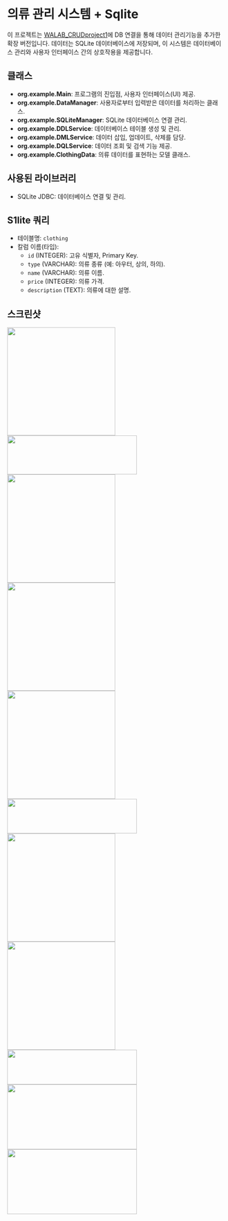 # 의류 관리 시스템 + Sqlite

이 프로젝트는 [WALAB_CRUDproject1](https://github.com/GaEunJang/WALAB_CRUDproject1)에 DB 연결을 통해 데이터 관리기능을 추가한 확장 버전입니다. 데이터는 SQLite 데이터베이스에 저장되며, 이 시스템은 데이터베이스 관리와 사용자 인터페이스 간의 상호작용을 제공합니다.  

## 클래스 
- **org.example.Main**: 프로그램의 진입점, 사용자 인터페이스(UI) 제공.
- **org.example.DataManager**: 사용자로부터 입력받은 데이터를 처리하는 클래스.
- **org.example.SQLiteManager**: SQLite 데이터베이스 연결 관리.
- **org.example.DDLService**: 데이터베이스 테이블 생성 및 관리.
- **org.example.DMLService**: 데이터 삽입, 업데이트, 삭제를 담당.
- **org.example.DQLService**: 데이터 조회 및 검색 기능 제공.
- **org.example.ClothingData**: 의류 데이터를 표현하는 모델 클래스.

## 사용된 라이브러리
- SQLite JDBC: 데이터베이스 연결 및 관리.
  
## S1lite 쿼리
- 테이블명: `clothing`
- 칼럼 이름(타입):
  - `id` (INTEGER): 고유 식별자, Primary Key.
  - `type` (VARCHAR): 의류 종류 (예: 아우터, 상의, 하의).
  - `name` (VARCHAR): 의류 이름.
  - `price` (INTEGER): 의류 가격.
  - `description` (TEXT): 의류에 대한 설명.
 
## 스크린샷
<img width="250" src="https://github.com/GaEunJang/WALAB_CRUDproject3/assets/103119924/f9e05964-7940-44ca-83fc-f65d0502ef56.png"><br>
<img width="300" height="90" src="https://github.com/GaEunJang/WALAB_CRUDproject3/assets/103119924/039fb320-deb0-4b18-8928-e0309f1e0fde.png"><br>
<img width="250" src="https://github.com/GaEunJang/WALAB_CRUDproject3/assets/103119924/6edada11-1fec-4b88-a3b1-3a8646c03ba3.png"><br>
<img width="250" src="https://github.com/GaEunJang/WALAB_CRUDproject3/assets/103119924/0539452f-acf0-4ef7-b53a-f447e2522e60.png"><br>
<img width="250" src="https://github.com/GaEunJang/WALAB_CRUDproject3/assets/103119924/e6af801d-b9aa-46bf-b82c-483c84a98245.png"><br>
<img width="300" height="80" src="https://github.com/GaEunJang/WALAB_CRUDproject3/assets/103119924/b3c39502-6ea5-4786-b5af-8ceb4bc266f9.png"><br>
<img width="250" src="https://github.com/GaEunJang/WALAB_CRUDproject3/assets/103119924/3cbd4da5-1893-4234-a143-9c974383fd26.png"><br>
<img width="250" src="https://github.com/GaEunJang/WALAB_CRUDproject3/assets/103119924/75712b5c-897f-47c5-9e8c-c26efe19b413.png"><br>
<img width="300" height="80" src="https://github.com/GaEunJang/WALAB_CRUDproject3/assets/103119924/64d85e1f-e4d6-4bb1-bb6f-7c88d492f608.png"><br>
<img width="300" height="150" src="https://github.com/GaEunJang/WALAB_CRUDproject3/assets/103119924/8f921e19-38ae-4865-9971-9c64e7c57126.png"><br>
<img width="300" height="150" src="https://github.com/GaEunJang/WALAB_CRUDproject3/assets/103119924/5da9532e-6ae2-4dea-907f-dd7da01045ed.png"><br>
